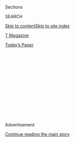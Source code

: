 <div id="app">

<div id="standalone-header">

<div class="interactive-masthead NYTAppHideMasthead css-qz70u6 e1suatyy0">

<div class="section css-ui9rw0 e1suatyy2">

<div class="css-eph4ug er09x8g0">

<div class="css-6n7j50">

</div>

<span class="css-1dv1kvn">Sections</span>

<div class="css-10488qs">

<span class="css-1dv1kvn">SEARCH</span>

</div>

[Skip to content](#site-content)[Skip to site index](#site-index)

</div>

<div id="masthead-section-label" class="css-1wr3we4 eaxe0e00">

[T
Magazine](https://www.nytimes.com/section/t-magazine)

</div>

<div class="css-10698na e1huz5gh0">

</div>

</div>

<div id="masthead-bar-one" class="section hasLinks css-15hmgas e1csuq9d3">

<div class="css-uqyvli e1csuq9d0">

</div>

<div class="css-1uqjmks e1csuq9d1">

</div>

<div class="css-9e9ivx">

[](https://myaccount.nytimes.com/auth/login?response_type=cookie&client_id=vi)

</div>

<div class="css-1bvtpon e1csuq9d2">

[Today’s
Paper](https://www.nytimes.com/section/todayspaper)

</div>

</div>

</div>

<div class="css-1aor85t" style="opacity:0.000000001;z-index:-1;visibility:hidden">

<div class="css-1hqnpie">

<div class="css-epjblv">

<span class="css-100wwgy">Past Issues of T
Magazine</span>

</div>

<div class="css-k008qs">

<div class="css-o5pzib">

<span class="css-18z7m18"></span>

<div>

</div>

</div>

<span class="css-1n6z4y">https://nyti.ms/2WaOhU1</span>

<div class="css-1705lsu">

<div class="css-4xjgmj">

<div class="css-4skfbu" data-role="toolbar" data-aria-label="Social Media Share buttons, Save button, and Comments Panel with current comment count" data-testid="share-tools">

  - 
  - 
  - 
  - 
    
    <div class="css-6n7j50">
    
    </div>

  - 

</div>

</div>

</div>

</div>

</div>

</div>

<div id="top-wrapper" class="css-1sy8kpn">

<div id="top-slug" class="css-l9onyx">

Advertisement

</div>

[Continue reading the main
story](#after-top)

<div class="ad top-wrapper" style="text-align:center;height:100%;display:block;min-height:250px">

<div id="top" class="place-ad" data-position="top" data-size-key="top">

</div>

</div>

<div id="after-top">

</div>

</div>

</div>

<div id="site-content" data-role="main">

# Past Issues of T Magazine

<div class="css-1vegfwe interactive-byline-container">

<div class="interactive-byline css-103zbxs">

March 13,
2020

</div>

</div>

<div id="interactive-standalone-sharetools" class="css-wkcogx">

<div>

<div class="interactive-sharetools css-9z2bwm" data-role="toolbar" data-aria-label="Social Media Share buttons, Save button, and Comments Panel with current comment count" data-testid="share-tools">

  - 
  - 
  - 
  - 
    
    <div class="css-6n7j50">
    
    </div>

</div>

</div>

</div>

<div id="past-issues" class="section interactive-standard interactive-content interactive-size-scoop css-uc81c" data-id="100000007030494">

<div class="css-17ih8de interactive-body">

<div class="g-archive-header">

T Magazine <span>Past
Issues</span>

</div>

<div class="g-story g-freebird g-max-limit" data-preview-slug="tmag-archives">

<div class="g-container g-year">

<div class="g-container g-year-inner">

## <span class="g-balancer" data-id="1">2020</span>

<div class="g-asset g-grid g-col-count-4 g-label-top-left g-asset-width-full" style="">

<div class="g-grid-item-container g-align-left" style="">

<div class="g-grid-item" style="">

[](https://www.nytimes.com/issue/t-magazine/2020/05/02/ts-may-17-travel-issue)

<div class="g-asset g-image g-asset-width-bleed" style="">

<div class="g-asset_inner">

![](https://static01.nyt.com/packages/flash/multimedia/ICONS/transparent.png)

![](https://static01.nyt.com/images/2020/05/12/t-magazine/12tmag-travelcover/12tmag-travelcover-articleLarge-v2.gif)

</div>

</div>

Spring

Travel

</div>

<div class="g-grid-item" style="">

[](https://www.nytimes.com/issue/t-magazine/2020/04/12/ts-april-19-culture-issue)

<div class="g-asset g-image g-asset-width-bleed" style="">

<div class="g-asset_inner">

![](https://static01.nyt.com/packages/flash/multimedia/ICONS/transparent.png)

![](https://static01.nyt.com/images/2020/04/13/t-magazine/13tmag-coversarchive/13tmag-coversarchive-superJumbo-v2.gif)

</div>

</div>

Spring

Culture

</div>

<div class="g-grid-item" style="">

[](https://www.nytimes.com/issue/t-magazine/2020/03/06/ts-march-22-design-issue)

<div class="g-asset g-image g-asset-width-bleed" style="">

<div class="g-asset_inner">

![](https://static01.nyt.com/packages/flash/multimedia/ICONS/transparent.png)

![](https://static01.nyt.com/images/2020/03/19/t-magazine/19tmag-decotiis-slide-DM3X/19tmag-decotiis-slide-DM3X-jumbo.jpg)

</div>

</div>

Spring

Design

</div>

<div class="g-grid-item" style="">

[](https://www.nytimes.com/issue/t-magazine/2020/02/21/ts-march-8-mens-fashion-issue)

<div class="g-asset g-image g-asset-width-bleed" style="">

<div class="g-asset_inner">

![](https://static01.nyt.com/packages/flash/multimedia/ICONS/transparent.png)

![](https://static01.nyt.com/newsgraphics/2020/01/21/tmag-archives/assets/images/spring-mens-2020-480.jpg)

</div>

</div>

Spring

Men’s
Fashion

</div>

<div class="g-grid-item" style="">

[](https://www.nytimes.com/issue/t-magazine/2020/02/06/ts-feb-23-womens-fashion-issue)

<div class="g-asset g-image g-asset-width-bleed" style="">

<div class="g-asset_inner">

![](https://static01.nyt.com/packages/flash/multimedia/ICONS/transparent.png)

![](https://static01.nyt.com/newsgraphics/2020/01/21/tmag-archives/assets/images/spring-womens-2020-480.jpg)

</div>

</div>

Spring

Women’s
Fashion

</div>

</div>

</div>

</div>

</div>

<div class="g-container g-year">

<div class="g-container g-year-inner">

## <span class="g-balancer" data-id="2">2019</span>

<div class="g-asset g-grid g-col-count-4 g-label-top-left g-asset-width-full" style="">

<div class="g-grid-item-container g-align-left" style="">

<div class="g-grid-item" style="">

[](https://www.nytimes.com/issue/t-magazine/2019/11/21/ts-dec-8-holiday-issue)

<div class="g-asset g-image g-asset-width-bleed" style="">

<div class="g-asset_inner">

![](https://static01.nyt.com/packages/flash/multimedia/ICONS/transparent.png)

![](https://static01.nyt.com/images/2019/12/05/t-magazine/05tmag-revisionists-slide-TPK4-copy/05tmag-revisionists-slide-TPK4-articleLarge.jpg)

</div>

</div>

Winter

Holiday

</div>

<div class="g-grid-item" style="">

[](https://www.nytimes.com/issue/t-magazine/2019/11/04/ts-nov-17-travel-issue)

<div class="g-asset g-image g-asset-width-bleed" style="">

<div class="g-asset_inner">

![](https://static01.nyt.com/packages/flash/multimedia/ICONS/transparent.png)

![](https://static01.nyt.com/images/2019/11/14/t-magazine/14tmag-collections-travel/14tmag-collections-travel-articleLarge-v3.jpg)

</div>

</div>

Winter

Travel

</div>

<div class="g-grid-item" style="">

[](https://www.nytimes.com/issue/t-magazine/2019/10/04/ts-oct-20-greats-issue)

<div class="g-asset g-image g-asset-width-bleed" style="">

<div class="g-asset_inner">

![](https://static01.nyt.com/packages/flash/multimedia/ICONS/transparent.png)

![](https://static01.nyt.com/images/2019/10/16/t-magazine/16tmag-greatsgif/16tmag-greatsgif-articleLarge-v2.gif)

</div>

</div>

Fall

The
Greats

</div>

<div class="g-grid-item" style="">

[](https://www.nytimes.com/issue/t-magazine/2019/09/09/ts-sept-22-design-luxury-issue)

<div class="g-asset g-image g-asset-width-bleed" style="">

<div class="g-asset_inner">

![](https://static01.nyt.com/packages/flash/multimedia/ICONS/transparent.png)

![](https://static01.nyt.com/images/2019/09/18/t-magazine/18tmag-dixon-slide-JYWP-copy/18tmag-dixon-slide-JYWP-articleLarge.jpg)

</div>

</div>

Fall

Design &
Luxury

</div>

<div class="g-grid-item" style="">

[](https://www.nytimes.com/issue/t-magazine/2019/08/27/ts-sept-8-mens-fashion-issue)

<div class="g-asset g-image g-asset-width-bleed" style="">

<div class="g-asset_inner">

![](https://static01.nyt.com/packages/flash/multimedia/ICONS/transparent.png)

![](https://static01.nyt.com/newsgraphics/2020/01/21/tmag-archives/assets/images/fall-mens-2019-480.jpg)

</div>

</div>

Fall

Men’s
Fashion

</div>

<div class="g-grid-item" style="">

[](https://www.nytimes.com/issue/t-magazine/2019/08/08/ts-aug-18-womens-fashion-issue)

<div class="g-asset g-image g-asset-width-bleed" style="">

<div class="g-asset_inner">

![](https://static01.nyt.com/packages/flash/multimedia/ICONS/transparent.png)

![](https://static01.nyt.com/newsgraphics/2020/01/21/tmag-archives/assets/images/fall-womens-2019-480.jpg)

</div>

</div>

Fall

Women’s
Fashion

</div>

<div class="g-grid-item" style="">

[](https://www.nytimes.com/issue/t-magazine/2019/05/08/ts-may-19-travel-issue)

<div class="g-asset g-image g-asset-width-bleed" style="">

<div class="g-asset_inner">

![](https://static01.nyt.com/packages/flash/multimedia/ICONS/transparent.png)

![](https://static01.nyt.com/images/2019/05/15/t-magazine/oakImage-1557946871119/oakImage-1557946871119-articleLarge.jpg)

</div>

</div>

Spring

Travel

</div>

<div class="g-grid-item" style="">

[](https://www.nytimes.com/issue/t-magazine/2019/04/06/ts-april-14-culture-issue)

<div class="g-asset g-image g-asset-width-bleed" style="">

<div class="g-asset_inner">

![](https://static01.nyt.com/packages/flash/multimedia/ICONS/transparent.png)

![](https://static01.nyt.com/images/2019/04/11/t-magazine/11tmag-cover/11tmag-cover-jumbo-v2.gif)

</div>

</div>

Spring

Culture

</div>

<div class="g-grid-item" style="">

[](https://www.nytimes.com/issue/t-magazine/2019/03/11/ts-march-24-design-issue)

<div class="g-asset g-image g-asset-width-bleed" style="">

<div class="g-asset_inner">

![](https://static01.nyt.com/packages/flash/multimedia/ICONS/transparent.png)

![](https://static01.nyt.com/images/2019/03/19/t-magazine/oakImage-1553003965942/oakImage-1553003965942-articleLarge.jpg)

</div>

</div>

Spring

Design

</div>

<div class="g-grid-item" style="">

[](https://www.nytimes.com/issue/t-magazine/2019/02/20/ts-march-3-mens-fashion-issue)

<div class="g-asset g-image g-asset-width-bleed" style="">

<div class="g-asset_inner">

![](https://static01.nyt.com/packages/flash/multimedia/ICONS/transparent.png)

![](https://static01.nyt.com/images/2019/02/18/t-magazine/18tmag-johns-slide-0QTI-copy/18tmag-johns-slide-0QTI-articleLarge.jpg)

</div>

</div>

Spring

Men’s
Fashion

</div>

<div class="g-grid-item" style="">

[](https://www.nytimes.com/issue/t-magazine/2019/02/04/ts-feb-17-womens-fashion-issue)

<div class="g-asset g-image g-asset-width-bleed" style="">

<div class="g-asset_inner">

![](https://static01.nyt.com/packages/flash/multimedia/ICONS/transparent.png)

![](https://static01.nyt.com/images/2019/02/14/t-magazine/oakImage-1550161003150/oakImage-1550161003150-articleLarge.jpg)

</div>

</div>

Spring

Women’s
Fashion

</div>

</div>

</div>

</div>

</div>

<div class="g-container g-year">

<div class="g-container g-year-inner">

## <span class="g-balancer" data-id="3">2018</span>

<div class="g-asset g-grid g-col-count-4 g-label-top-left g-asset-width-full" style="">

<div class="g-grid-item-container g-align-left" style="">

<div class="g-grid-item" style="">

[](https://www.nytimes.com/issue/t-magazine/2018/11/19/ts-dec-2-holiday-issue)

<div class="g-asset g-image g-asset-width-bleed" style="">

<div class="g-asset_inner">

![](https://static01.nyt.com/packages/flash/multimedia/ICONS/transparent.png)

![](https://static01.nyt.com/images/2018/12/03/t-magazine/03tmag-staticcover/03tmag-staticcover-jumbo-v2.gif)

</div>

</div>

Winter

Holiday

</div>

<div class="g-grid-item" style="">

[](https://www.nytimes.com/issue/t-magazine/2018/10/26/ts-nov-11-travel-issue)

<div class="g-asset g-image g-asset-width-bleed" style="">

<div class="g-asset_inner">

![](https://static01.nyt.com/packages/flash/multimedia/ICONS/transparent.png)

![](https://static01.nyt.com/images/2018/11/08/t-magazine/oakImage-1541697277397/oakImage-1541697277397-articleLarge.jpg)

</div>

</div>

Winter

Travel

</div>

<div class="g-grid-item" style="">

[](https://www.nytimes.com/issue/t-magazine/2018/10/05/ts-oct-21-greats-issue)

<div class="g-asset g-image g-asset-width-bleed" style="">

<div class="g-asset_inner">

![](https://static01.nyt.com/packages/flash/multimedia/ICONS/transparent.png)

![](https://static01.nyt.com/newsgraphics/2020/01/21/tmag-archives/assets/greatsb.gif)

</div>

</div>

Fall

The
Greats

</div>

<div class="g-grid-item" style="">

[](https://www.nytimes.com/issue/t-magazine/2018/09/06/ts-sept-23-design-luxury-issue)

<div class="g-asset g-image g-asset-width-bleed" style="">

<div class="g-asset_inner">

![](https://static01.nyt.com/packages/flash/multimedia/ICONS/transparent.png)

![](https://static01.nyt.com/images/2018/09/19/t-magazine/19tmag-luca-slide-BAFB-copy/19tmag-luca-slide-BAFB-articleLarge.jpg)

</div>

</div>

Fall

Design &
Luxury

</div>

<div class="g-grid-item" style="">

[](https://www.nytimes.com/issue/t-magazine/2018/08/31/ts-sept-9-mens-fashion-issue)

<div class="g-asset g-image g-asset-width-bleed" style="">

<div class="g-asset_inner">

![](https://static01.nyt.com/packages/flash/multimedia/ICONS/transparent.png)

![](https://static01.nyt.com/images/2018/09/05/t-magazine/05tmag-mensgif/05tmag-mensgif-jumbo-v2.gif)

</div>

</div>

Fall

Men’s
Fashion

</div>

<div class="g-grid-item" style="">

[](https://www.nytimes.com/issue/t-magazine/2018/08/06/ts-aug-19-womens-fashion-issue)

<div class="g-asset g-image g-asset-width-bleed" style="">

<div class="g-asset_inner">

![](https://static01.nyt.com/packages/flash/multimedia/ICONS/transparent.png)

![](https://static01.nyt.com/images/2018/08/15/t-magazine/15tmag-cover/15tmag-cover-articleLarge.jpg)

</div>

</div>

Fall

Women’s
Fashion

</div>

<div class="g-grid-item" style="">

[](https://www.nytimes.com/issue/t-magazine/2018/05/07/ts-may-20-travel-issue)

<div class="g-asset g-image g-asset-width-bleed" style="">

<div class="g-asset_inner">

![](https://static01.nyt.com/packages/flash/multimedia/ICONS/transparent.png)

![](https://static01.nyt.com/images/2018/05/17/t-magazine/17tmag-travelcpost/17tmag-travelcpost-articleLarge.jpg)

</div>

</div>

Spring

Travel

</div>

<div class="g-grid-item" style="">

[](https://www.nytimes.com/issue/t-magazine/2018/04/06/ts-april-22-culture-issue)

<div class="g-asset g-image g-asset-width-bleed" style="">

<div class="g-asset_inner">

![](https://static01.nyt.com/packages/flash/multimedia/ICONS/transparent.png)

![](https://static01.nyt.com/images/2018/04/13/t-magazine/13tmag-gif/13tmag-gif-articleLarge.gif)

</div>

</div>

Spring

Culture

</div>

<div class="g-grid-item" style="">

[](https://www.nytimes.com/issue/t-magazine/2018/03/13/ts-march-25-design-issue)

<div class="g-asset g-image g-asset-width-bleed" style="">

<div class="g-asset_inner">

![](https://static01.nyt.com/packages/flash/multimedia/ICONS/transparent.png)

![](https://static01.nyt.com/images/2018/03/21/t-magazine/21tmag-designcover/21tmag-designcover-articleLarge.jpg)

</div>

</div>

Spring

Design

</div>

<div class="g-grid-item" style="">

[](https://www.nytimes.com/issue/t-magazine/2018/02/21/ts-march-4-mens-style-issue)

<div class="g-asset g-image g-asset-width-bleed" style="">

<div class="g-asset_inner">

![](https://static01.nyt.com/packages/flash/multimedia/ICONS/transparent.png)

![](https://static01.nyt.com/images/2018/03/13/t-magazine/13tmag-c2/13tmag-c2-articleLarge.jpg)

</div>

</div>

Spring

Men’s
Style

</div>

<div class="g-grid-item" style="">

[](https://www.nytimes.com/issue/t-magazine/2018/02/09/ts-feb-18-womens-fashion-issue)

<div class="g-asset g-image g-asset-width-bleed" style="">

<div class="g-asset_inner">

![](https://static01.nyt.com/packages/flash/multimedia/ICONS/transparent.png)

![](https://static01.nyt.com/images/2018/03/13/t-magazine/13tmag-c1/13tmag-c1-articleLarge.jpg)

</div>

</div>

Spring

Women’s
Fashion

</div>

</div>

</div>

</div>

</div>

<div class="g-container g-year">

<div class="g-container g-year-inner">

## <span class="g-balancer" data-id="4">2017</span>

<div class="g-asset g-grid g-col-count-4 g-label-top-left g-asset-width-full" style="">

<div class="g-grid-item-container g-align-left" style="">

<div class="g-grid-item" style="">

[](https://www.nytimes.com/issue/t-magazine/2017/11/17/ts-dec-3-holiday-issue)

<div class="g-asset g-image g-asset-width-bleed" style="">

<div class="g-asset_inner">

![](https://static01.nyt.com/packages/flash/multimedia/ICONS/transparent.png)

![](https://static01.nyt.com/newsgraphics/2020/01/21/tmag-archives/assets/images/winter-holiday-2017-480.jpg)

</div>

</div>

Winter

Holiday

</div>

<div class="g-grid-item" style="">

[](https://www.nytimes.com/issue/t-magazine/2017/10/27/ts-nov-12-travel-issue)

<div class="g-asset g-image g-asset-width-bleed" style="">

<div class="g-asset_inner">

![](https://static01.nyt.com/packages/flash/multimedia/ICONS/transparent.png)

![](https://static01.nyt.com/newsgraphics/2020/01/21/tmag-archives/assets/images/winter-travel-2017-480.jpg)

</div>

</div>

Winter

Travel

</div>

<div class="g-grid-item" style="">

[](https://www.nytimes.com/issue/t-magazine/2017/10/02/ts-oct-22-the-greats-issue)

<div class="g-asset g-image g-asset-width-bleed" style="">

<div class="g-asset_inner">

![](https://static01.nyt.com/packages/flash/multimedia/ICONS/transparent.png)

![](https://static01.nyt.com/newsgraphics/2020/01/21/tmag-archives/assets/greatsa.gif)

</div>

</div>

Fall

The
Greats

</div>

<div class="g-grid-item" style="">

[](https://www.nytimes.com/issue/t-magazine/2017/09/11/ts-sept-24-design-luxury-issue)

<div class="g-asset g-image g-asset-width-bleed" style="">

<div class="g-asset_inner">

![](https://static01.nyt.com/packages/flash/multimedia/ICONS/transparent.png)

![](https://static01.nyt.com/newsgraphics/2020/01/21/tmag-archives/assets/images/fall-design-2017-480.jpg)

</div>

</div>

Fall

Design &
Luxury

</div>

<div class="g-grid-item" style="">

[](https://www.nytimes.com/issue/t-magazine/2017/09/05/ts-sept-10-mens-style-issue)

<div class="g-asset g-image g-asset-width-bleed" style="">

<div class="g-asset_inner">

![](https://static01.nyt.com/packages/flash/multimedia/ICONS/transparent.png)

![](https://static01.nyt.com/newsgraphics/2020/01/21/tmag-archives/assets/images/fall-mens-2017-480.jpg)

</div>

</div>

Fall

Men’s
Style

</div>

<div class="g-grid-item" style="">

[](https://www.nytimes.com/issue/t-magazine/2017/08/11/ts-aug-20-womens-fashion-issue)

<div class="g-asset g-image g-asset-width-bleed" style="">

<div class="g-asset_inner">

![](https://static01.nyt.com/packages/flash/multimedia/ICONS/transparent.png)

![](https://static01.nyt.com/newsgraphics/2020/01/21/tmag-archives/assets/images/fall-womens-2017-480.jpg)

</div>

</div>

Fall

Women’s
Fashion

</div>

<div class="g-grid-item" style="">

[](https://www.nytimes.com/issue/t-magazine/2017/05/08/ts-may-21-travel-issue-20170521)

<div class="g-asset g-image g-asset-width-bleed" style="">

<div class="g-asset_inner">

![](https://static01.nyt.com/packages/flash/multimedia/ICONS/transparent.png)

![](https://static01.nyt.com/newsgraphics/2020/01/21/tmag-archives/assets/images/spring-travel-2017-480.jpg)

</div>

</div>

Spring

Travel

</div>

<div class="g-grid-item" style="">

[](https://www.nytimes.com/issue/t-magazine/2017/04/10/ts-april-23-culture-issue-20170423)

<div class="g-asset g-image g-asset-width-bleed" style="">

<div class="g-asset_inner">

![](https://static01.nyt.com/packages/flash/multimedia/ICONS/transparent.png)

![](https://static01.nyt.com/newsgraphics/2020/01/21/tmag-archives/assets/images/spring-culture-2017-480.jpg)

</div>

</div>

Spring

Culture

</div>

<div class="g-grid-item" style="">

[](https://www.nytimes.com/issue/t-magazine/2017/03/07/design-issue-20170326)

<div class="g-asset g-image g-asset-width-bleed" style="">

<div class="g-asset_inner">

![](https://static01.nyt.com/packages/flash/multimedia/ICONS/transparent.png)

![](https://static01.nyt.com/newsgraphics/2020/01/21/tmag-archives/assets/images/spring-design-2017-480.jpg)

</div>

</div>

Spring

Design

</div>

<div class="g-grid-item" style="">

[](https://www.nytimes.com/issue/t-magazine/2017/03/05/ts-march-5-mens-style-issue)

<div class="g-asset g-image g-asset-width-bleed" style="">

<div class="g-asset_inner">

![](https://static01.nyt.com/packages/flash/multimedia/ICONS/transparent.png)

![](https://static01.nyt.com/newsgraphics/2020/01/21/tmag-archives/assets/mensa.gif)

</div>

</div>

Spring

Men’s
Style

</div>

<div class="g-grid-item" style="">

[](https://www.nytimes.com/issue/t-magazine/2017/02/19/womens-fashion-issue)

<div class="g-asset g-image g-asset-width-bleed" style="">

<div class="g-asset_inner">

![](https://static01.nyt.com/packages/flash/multimedia/ICONS/transparent.png)

![](https://static01.nyt.com/newsgraphics/2020/01/21/tmag-archives/assets/images/spring-womens-2017-480.jpg)

</div>

</div>

Spring

Women’s
Fashion

</div>

</div>

</div>

</div>

</div>

<div class="g-container g-year">

<div class="g-container g-year-inner">

## <span class="g-balancer" data-id="5">2016</span>

<div class="g-asset g-grid g-col-count-5 g-label-top-left g-asset-width-full" style="">

<div class="g-grid-item-container g-align-left" style="">

<div class="g-grid-item" style="">

[](https://www.nytimes.com/issue/t-magazine/2016/12/04/Ts-Dec-4-Holiday-Issue)

<div class="g-asset g-image g-asset-width-bleed" style="">

<div class="g-asset_inner">

![](https://static01.nyt.com/packages/flash/multimedia/ICONS/transparent.png)

![](https://static01.nyt.com/newsgraphics/2020/01/21/tmag-archives/assets/images/winter-holiday-2016-480.jpg)

</div>

</div>

Winter

Holiday

</div>

<div class="g-grid-item" style="">

[](https://www.nytimes.com/issue/t-magazine/2016/11/13/Ts-Nov-13-Travel-Issue)

<div class="g-asset g-image g-asset-width-bleed" style="">

<div class="g-asset_inner">

![](https://static01.nyt.com/packages/flash/multimedia/ICONS/transparent.png)

![](https://static01.nyt.com/newsgraphics/2020/01/21/tmag-archives/assets/images/winter-travel-2016-480.jpg)

</div>

</div>

Winter

Travel

</div>

<div class="g-grid-item" style="">

[](https://www.nytimes.com/issue/t-magazine/2016/10/23/greats)

<div class="g-asset g-image g-asset-width-bleed" style="">

<div class="g-asset_inner">

![](https://static01.nyt.com/packages/flash/multimedia/ICONS/transparent.png)

![](https://static01.nyt.com/newsgraphics/2020/01/21/tmag-archives/assets/images/fall-greats-2016-480.jpg)

</div>

</div>

Fall

The
Greats

</div>

<div class="g-grid-item" style="">

[](https://www.nytimes.com/issue/t-magazine/2016/09/25/design-luxury)

<div class="g-asset g-image g-asset-width-bleed" style="">

<div class="g-asset_inner">

![](https://static01.nyt.com/packages/flash/multimedia/ICONS/transparent.png)

![](https://static01.nyt.com/newsgraphics/2020/01/21/tmag-archives/assets/images/fall-design-2016-480.jpg)

</div>

</div>

Fall

Design &
Luxury

</div>

<div class="g-grid-item" style="">

[](https://www.nytimes.com/issue/t-magazine/2016/09/11/mens-style)

<div class="g-asset g-image g-asset-width-bleed" style="">

<div class="g-asset_inner">

![](https://static01.nyt.com/packages/flash/multimedia/ICONS/transparent.png)

![](https://static01.nyt.com/newsgraphics/2020/01/21/tmag-archives/assets/images/fall-mens-2016-480.jpg)

</div>

</div>

Fall

Men’s
Style

</div>

<div class="g-grid-item" style="">

[](https://www.nytimes.com/issue/t-magazine/2016/08/21/womens-fashion)

<div class="g-asset g-image g-asset-width-bleed" style="">

<div class="g-asset_inner">

![](https://static01.nyt.com/packages/flash/multimedia/ICONS/transparent.png)

![](https://static01.nyt.com/newsgraphics/2020/01/21/tmag-archives/assets/images/fall-womens-2016-480.jpg)

</div>

</div>

Fall

Women’s
Fashion

</div>

<div class="g-grid-item" style="">

[](https://www.nytimes.com/issue/t-magazine/2016/07/17/entertainment)

<div class="g-asset g-image g-asset-width-bleed" style="">

<div class="g-asset_inner">

![](https://static01.nyt.com/packages/flash/multimedia/ICONS/transparent.png)

![](https://static01.nyt.com/newsgraphics/2020/01/21/tmag-archives/assets/images/summer-entertainment-2016-480.jpg)

</div>

</div>

Summer

Entertainment

</div>

<div class="g-grid-item" style="">

[](https://www.nytimes.com/issue/t-magazine/2016/06/12/beauty)

<div class="g-asset g-image g-asset-width-bleed" style="">

<div class="g-asset_inner">

![](https://static01.nyt.com/packages/flash/multimedia/ICONS/transparent.png)

![](https://static01.nyt.com/newsgraphics/2020/01/21/tmag-archives/assets/images/summer-beauty-2016-480.jpg)

</div>

</div>

Summer

Beauty

</div>

<div class="g-grid-item" style="">

[](https://www.nytimes.com/issue/t-magazine/2016/05/22/travel)

<div class="g-asset g-image g-asset-width-bleed" style="">

<div class="g-asset_inner">

![](https://static01.nyt.com/packages/flash/multimedia/ICONS/transparent.png)

![](https://static01.nyt.com/newsgraphics/2020/01/21/tmag-archives/assets/images/summer-travel-2016-480.jpg)

</div>

</div>

Summer

Travel

</div>

<div class="g-grid-item" style="">

[](https://www.nytimes.com/issue/t-magazine/2016/04/17/culture)

<div class="g-asset g-image g-asset-width-bleed" style="">

<div class="g-asset_inner">

![](https://static01.nyt.com/packages/flash/multimedia/ICONS/transparent.png)

![](https://static01.nyt.com/newsgraphics/2020/01/21/tmag-archives/assets/images/spring-culture-2016-480.jpg)

</div>

</div>

Spring

Culture

</div>

<div class="g-grid-item" style="">

[](https://www.nytimes.com/issue/t-magazine/design/2016/03/20/t-design)

<div class="g-asset g-image g-asset-width-bleed" style="">

<div class="g-asset_inner">

![](https://static01.nyt.com/packages/flash/multimedia/ICONS/transparent.png)

![](https://static01.nyt.com/newsgraphics/2020/01/21/tmag-archives/assets/images/spring-design-2016-480.jpg)

</div>

</div>

Spring

Design

</div>

<div class="g-grid-item" style="">

[](https://www.nytimes.com/issue/t-magazine/2016/03/06/men-spring-fashion)

<div class="g-asset g-image g-asset-width-bleed" style="">

<div class="g-asset_inner">

![](https://static01.nyt.com/packages/flash/multimedia/ICONS/transparent.png)

![](https://static01.nyt.com/newsgraphics/2020/01/21/tmag-archives/assets/images/spring-mens-2016-480.jpg)

</div>

</div>

Spring

Men’s
Fashion

</div>

<div class="g-grid-item" style="">

[](https://www.nytimes.com/issue/t-magazine/2016/02/14/womens-fashion)

<div class="g-asset g-image g-asset-width-bleed" style="">

<div class="g-asset_inner">

![](https://static01.nyt.com/packages/flash/multimedia/ICONS/transparent.png)

![](https://static01.nyt.com/newsgraphics/2020/01/21/tmag-archives/assets/images/spring-womens-2016-480.jpg)

</div>

</div>

Spring

Women’s
Fashion

</div>

</div>

</div>

</div>

</div>

<div class="g-container g-year">

<div class="g-container g-year-inner">

## <span class="g-balancer" data-id="6">2015</span>

<div class="g-asset g-grid g-col-count-5 g-label-top-left g-asset-width-full" style="">

<div class="g-grid-item-container g-align-left" style="">

<div class="g-grid-item" style="">

[](https://www.nytimes.com/spotlight/t-magazine-issue-holiday-2015)

<div class="g-asset g-image g-asset-width-bleed" style="">

<div class="g-asset_inner">

![](https://static01.nyt.com/packages/flash/multimedia/ICONS/transparent.png)

![](https://static01.nyt.com/newsgraphics/2020/01/21/tmag-archives/assets/images/winter-holiday-2015-480.jpg)

</div>

</div>

Winter

Holiday

</div>

<div class="g-grid-item" style="">

[](https://www.nytimes.com/spotlight/t-magazine-issue-winter-travel)

<div class="g-asset g-image g-asset-width-bleed" style="">

<div class="g-asset_inner">

![](https://static01.nyt.com/packages/flash/multimedia/ICONS/transparent.png)

![](https://static01.nyt.com/newsgraphics/2020/01/21/tmag-archives/assets/images/winter-travel-2015-480.jpg)

</div>

</div>

Winter

Travel

</div>

<div class="g-grid-item" style="">

[](https://www.nytimes.com/spotlight/t-magazine-issue-the-greats)

<div class="g-asset g-image g-asset-width-bleed" style="">

<div class="g-asset_inner">

![](https://static01.nyt.com/packages/flash/multimedia/ICONS/transparent.png)

![](https://static01.nyt.com/newsgraphics/2020/01/21/tmag-archives/assets/images/fall-greats-2015-480.jpg)

</div>

</div>

Fall

The
Greats

</div>

<div class="g-grid-item" style="">

[](https://www.nytimes.com/interactive/2015/09/25/t-magazine/design-luxury-issue.html)

<div class="g-asset g-image g-asset-width-bleed" style="">

<div class="g-asset_inner">

![](https://static01.nyt.com/packages/flash/multimedia/ICONS/transparent.png)

![](https://static01.nyt.com/newsgraphics/2020/01/21/tmag-archives/assets/images/fall-design-2015-480.jpg)

</div>

</div>

Fall

Design &
Luxury

</div>

<div class="g-grid-item" style="">

[](https://www.nytimes.com/interactive/2015/09/11/t-magazine/fall-men-style-issue.html)

<div class="g-asset g-image g-asset-width-bleed" style="">

<div class="g-asset_inner">

![](https://static01.nyt.com/packages/flash/multimedia/ICONS/transparent.png)

![](https://static01.nyt.com/newsgraphics/2020/01/21/tmag-archives/assets/images/fall-mens-2015-480.jpg)

</div>

</div>

Fall

Men’s
Fashion

</div>

<div class="g-grid-item" style="">

[](https://www.nytimes.com/interactive/2015/08/23/t-magazine/fall-womens-fashion-issue-collection.html)

<div class="g-asset g-image g-asset-width-bleed" style="">

<div class="g-asset_inner">

![](https://static01.nyt.com/packages/flash/multimedia/ICONS/transparent.png)

![](https://static01.nyt.com/newsgraphics/2020/01/21/tmag-archives/assets/images/fall-womens-2015-480.jpg)

</div>

</div>

Fall

Women’s
Fashion

</div>

<div class="g-grid-item" style="">

[](https://www.nytimes.com/indexes/2015/07/19/t-magazine/design-issue/index.html)

<div class="g-asset g-image g-asset-width-bleed" style="">

<div class="g-asset_inner">

![](https://static01.nyt.com/packages/flash/multimedia/ICONS/transparent.png)

![](https://static01.nyt.com/newsgraphics/2020/01/21/tmag-archives/assets/images/summer-entertainment-2015-480.jpg)

</div>

</div>

Summer

Entertainment

</div>

<div class="g-grid-item" style="">

[](https://www.nytimes.com/indexes/2015/06/14/t-magazine/womens-fashion-issue/index.html)

<div class="g-asset g-image g-asset-width-bleed" style="">

<div class="g-asset_inner">

![](https://static01.nyt.com/packages/flash/multimedia/ICONS/transparent.png)

![](https://static01.nyt.com/newsgraphics/2020/01/21/tmag-archives/assets/images/summer-beauty-2015-480.jpg)

</div>

</div>

Summer

Beauty

</div>

<div class="g-grid-item" style="">

[](https://www.nytimes.com/indexes/2015/05/17/t-magazine/travel-issue/index.html)

<div class="g-asset g-image g-asset-width-bleed" style="">

<div class="g-asset_inner">

![](https://static01.nyt.com/packages/flash/multimedia/ICONS/transparent.png)

![](https://static01.nyt.com/newsgraphics/2020/01/21/tmag-archives/assets/images/spring-travel-2015-480.jpg)

</div>

</div>

Spring

Travel

</div>

<div class="g-grid-item" style="">

[](https://www.nytimes.com/indexes/2015/04/12/t-magazine/design-issue/index.html)

<div class="g-asset g-image g-asset-width-bleed" style="">

<div class="g-asset_inner">

![](https://static01.nyt.com/packages/flash/multimedia/ICONS/transparent.png)

![](https://static01.nyt.com/newsgraphics/2020/01/21/tmag-archives/assets/images/spring-culture-2015-480.jpg)

</div>

</div>

Spring

Culture

</div>

<div class="g-grid-item" style="">

[](https://www.nytimes.com/indexes/2015/03/29/t-magazine/design-issue/index.html)

<div class="g-asset g-image g-asset-width-bleed" style="">

<div class="g-asset_inner">

![](https://static01.nyt.com/packages/flash/multimedia/ICONS/transparent.png)

![](https://static01.nyt.com/newsgraphics/2020/01/21/tmag-archives/assets/images/spring-design-2015-480.jpg)

</div>

</div>

Spring

Design

</div>

<div class="g-grid-item" style="">

[](https://www.nytimes.com/indexes/2015/03/08/t-magazine/mens-fashion-issue/index.html)

<div class="g-asset g-image g-asset-width-bleed" style="">

<div class="g-asset_inner">

![](https://static01.nyt.com/packages/flash/multimedia/ICONS/transparent.png)

![](https://static01.nyt.com/newsgraphics/2020/01/21/tmag-archives/assets/images/spring-mens-2015-480.jpg)

</div>

</div>

Spring

Men’s
Fashion

</div>

<div class="g-grid-item" style="">

[](https://www.nytimes.com/indexes/2015/02/15/t-magazine/womens-fashion-issue/index.html)

<div class="g-asset g-image g-asset-width-bleed" style="">

<div class="g-asset_inner">

![](https://static01.nyt.com/packages/flash/multimedia/ICONS/transparent.png)

![](https://static01.nyt.com/newsgraphics/2020/01/21/tmag-archives/assets/images/spring-womens-2015-480.jpg)

</div>

</div>

Spring

Women’s
Fashion

</div>

</div>

</div>

</div>

</div>

<div class="g-container g-year">

<div class="g-container g-year-inner">

## <span class="g-balancer" data-id="7">2014</span>

<div class="g-asset g-grid g-col-count-5 g-label-top-left g-asset-width-full" style="">

<div class="g-grid-item-container g-align-left" style="">

<div class="g-grid-item" style="">

[](https://www.nytimes.com/indexes/2014/12/07/t-magazine/design-issue/index.html)

<div class="g-asset g-image g-asset-width-bleed" style="">

<div class="g-asset_inner">

![](https://static01.nyt.com/packages/flash/multimedia/ICONS/transparent.png)

![](https://static01.nyt.com/newsgraphics/2020/01/21/tmag-archives/assets/images/winter-holiday-2014-480.jpg)

</div>

</div>

Winter

Holiday

</div>

<div class="g-grid-item" style="">

[](https://www.nytimes.com/indexes/2014/11/16/t-magazine/womens-fashion-issue/index.html)

<div class="g-asset g-image g-asset-width-bleed" style="">

<div class="g-asset_inner">

![](https://static01.nyt.com/packages/flash/multimedia/ICONS/transparent.png)

![](https://static01.nyt.com/newsgraphics/2020/01/21/tmag-archives/assets/images/winter-luxury-2014-480.jpg)

</div>

</div>

Winter

Luxury

</div>

<div class="g-grid-item" style="">

[](https://www.nytimes.com/indexes/2014/11/02/t-magazine/travel-issue/index.html)

<div class="g-asset g-image g-asset-width-bleed" style="">

<div class="g-asset_inner">

![](https://static01.nyt.com/packages/flash/multimedia/ICONS/transparent.png)

![](https://static01.nyt.com/newsgraphics/2020/01/21/tmag-archives/assets/images/fall-travel-2014-480.jpg)

</div>

</div>

Fall

Travel

</div>

<div class="g-grid-item" style="">

[](https://www.nytimes.com/indexes/2014/10/22/t-magazine/design-issue/index.html)

<div class="g-asset g-image g-asset-width-bleed" style="">

<div class="g-asset_inner">

![](https://static01.nyt.com/packages/flash/multimedia/ICONS/transparent.png)

![](https://static01.nyt.com/newsgraphics/2020/01/21/tmag-archives/assets/images/fall-t10-2014-480.jpg)

</div>

</div>

Fall

T@10

</div>

<div class="g-grid-item" style="">

[](https://www.nytimes.com/indexes/2014/10/01/t-magazine/design-issue/index.html)

<div class="g-asset g-image g-asset-width-bleed" style="">

<div class="g-asset_inner">

![](https://static01.nyt.com/packages/flash/multimedia/ICONS/transparent.png)

![](https://static01.nyt.com/newsgraphics/2020/01/21/tmag-archives/assets/images/fall-design-2014-480.jpg)

</div>

</div>

Fall

Design

</div>

<div class="g-grid-item" style="">

[](https://www.nytimes.com/indexes/2014/09/14/t-magazine/mens-fashion-issue/index.html)

<div class="g-asset g-image g-asset-width-bleed" style="">

<div class="g-asset_inner">

![](https://static01.nyt.com/packages/flash/multimedia/ICONS/transparent.png)

![](https://static01.nyt.com/newsgraphics/2020/01/21/tmag-archives/assets/images/fall-mens-2014-480.jpg)

</div>

</div>

Fall

Men’s
Fashion

</div>

<div class="g-grid-item" style="">

[](https://www.nytimes.com/indexes/2014/08/24/t-magazine/womens-fashion-issue/index.html)

<div class="g-asset g-image g-asset-width-bleed" style="">

<div class="g-asset_inner">

![](https://static01.nyt.com/packages/flash/multimedia/ICONS/transparent.png)

![](https://static01.nyt.com/newsgraphics/2020/01/21/tmag-archives/assets/images/fall-womens-2014-480.jpg)

</div>

</div>

Fall

Women’s
Fashion

</div>

<div class="g-grid-item" style="">

[](https://www.nytimes.com/indexes/2014/06/15/t-magazine/design-issue/index.html)

<div class="g-asset g-image g-asset-width-bleed" style="">

<div class="g-asset_inner">

![](https://static01.nyt.com/packages/flash/multimedia/ICONS/transparent.png)

![](https://static01.nyt.com/newsgraphics/2020/01/21/tmag-archives/assets/images/summer-culture-2014-480.jpg)

</div>

</div>

Summer

Culture

</div>

<div class="g-grid-item" style="">

[](https://www.nytimes.com/indexes/2014/05/11/t-magazine/travel-issue/index.html)

<div class="g-asset g-image g-asset-width-bleed" style="">

<div class="g-asset_inner">

![](https://static01.nyt.com/packages/flash/multimedia/ICONS/transparent.png)

![](https://static01.nyt.com/newsgraphics/2020/01/21/tmag-archives/assets/images/summer-travel-2014-480.jpg)

</div>

</div>

Summer

Travel

</div>

<div class="g-grid-item" style="">

[](https://www.nytimes.com/indexes/2014/06/14/t-magazine/design-issue/index.html)

<div class="g-asset g-image g-asset-width-bleed" style="">

<div class="g-asset_inner">

![](https://static01.nyt.com/packages/flash/multimedia/ICONS/transparent.png)

![](https://static01.nyt.com/newsgraphics/2020/01/21/tmag-archives/assets/images/spring-design-2014-480.jpg)

</div>

</div>

Spring

Design

</div>

<div class="g-grid-item" style="">

[](https://www.nytimes.com/indexes/2014/03/23/t-magazine/travel-issue/index.html)

<div class="g-asset g-image g-asset-width-bleed" style="">

<div class="g-asset_inner">

![](https://static01.nyt.com/packages/flash/multimedia/ICONS/transparent.png)

![](https://static01.nyt.com/newsgraphics/2020/01/21/tmag-archives/assets/images/spring-travel-2014-480.jpg)

</div>

</div>

Spring

Travel

</div>

<div class="g-grid-item" style="">

[](https://www.nytimes.com/indexes/2014/03/09/t-magazine/mens-fashion-issue/index.html)

<div class="g-asset g-image g-asset-width-bleed" style="">

<div class="g-asset_inner">

![](https://static01.nyt.com/packages/flash/multimedia/ICONS/transparent.png)

![](https://static01.nyt.com/newsgraphics/2020/01/21/tmag-archives/assets/images/spring-mens-2014-480.jpg)

</div>

</div>

Spring

Men’s
Fashion

</div>

<div class="g-grid-item" style="">

[](https://www.nytimes.com/indexes/2014/02/16/t-magazine/womens-fashion-issue/index.html)

<div class="g-asset g-image g-asset-width-bleed" style="">

<div class="g-asset_inner">

![](https://static01.nyt.com/packages/flash/multimedia/ICONS/transparent.png)

![](https://static01.nyt.com/newsgraphics/2020/01/21/tmag-archives/assets/images/spring-womens-2014-480.jpg)

</div>

</div>

Spring

Women’s
Fashion

</div>

</div>

</div>

</div>

</div>

<div class="g-container g-year g-archived">

<div class="g-container g-year-inner">

## <span class="g-balancer" data-id="8">Deep Archives: 2013</span>

<div class="g-asset g-grid g-col-count-6 g-label-top-left g-asset-width-full" style="">

<div class="g-grid-item-container g-align-left" style="">

<div class="g-grid-item" style="">

<div class="g-asset g-image g-asset-width-bleed" style="">

<div class="g-asset_inner">

![](https://static01.nyt.com/packages/flash/multimedia/ICONS/transparent.png)

![](https://static01.nyt.com/images/2013/12/05/t-magazine/THolidayCover/THolidayCover-custom1.jpg)

</div>

</div>

Winter

Holiday

</div>

<div class="g-grid-item" style="">

<div class="g-asset g-image g-asset-width-bleed" style="">

<div class="g-asset_inner">

![](https://static01.nyt.com/packages/flash/multimedia/ICONS/transparent.png)

![](https://static01.nyt.com/images/2013/11/14/t-magazine/TWinterTravel2013cover/TWinterTravel2013cover-custom1.jpg)

</div>

</div>

Winter

Travel

</div>

<div class="g-grid-item" style="">

<div class="g-asset g-image g-asset-width-bleed" style="">

<div class="g-asset_inner">

![](https://static01.nyt.com/packages/flash/multimedia/ICONS/transparent.png)

![](https://static01.nyt.com/images/2013/11/01/t-magazine/Tcover-luxury/Tcover-luxury-custom1.jpg)

</div>

</div>

Fall

Luxury

</div>

<div class="g-grid-item" style="">

<div class="g-asset g-image g-asset-width-bleed" style="">

<div class="g-asset_inner">

![](https://static01.nyt.com/packages/flash/multimedia/ICONS/transparent.png)

![](https://static01.nyt.com/images/2013/10/20/t-magazine/20cover-winterdesign/20cover-winterdesign-custom1.jpg)

</div>

</div>

Fall

Design

</div>

<div class="g-grid-item" style="">

<div class="g-asset g-image g-asset-width-bleed" style="">

<div class="g-asset_inner">

![](https://static01.nyt.com/packages/flash/multimedia/ICONS/transparent.png)

![](https://static01.nyt.com/images/2013/10/06/t-magazine/06travel-cover/06travel-cover-custom2.jpg)

</div>

</div>

Fall

Travel

</div>

<div class="g-grid-item" style="">

<div class="g-asset g-image g-asset-width-bleed" style="">

<div class="g-asset_inner">

![](https://static01.nyt.com/packages/flash/multimedia/ICONS/transparent.png)

![](https://static01.nyt.com/images/2013/09/15/t-magazine/15cover-mens/15cover-mens-custom2.jpg)

</div>

</div>

Fall

Men’s
Fashion

</div>

<div class="g-grid-item" style="">

<div class="g-asset g-image g-asset-width-bleed" style="">

<div class="g-asset_inner">

![](https://static01.nyt.com/packages/flash/multimedia/ICONS/transparent.png)

![](https://static01.nyt.com/images/2013/08/23/t-magazine/T-Fall-Women-2013-cover/T-Fall-Women-2013-cover-custom2.jpg)

</div>

</div>

Fall

Women’s
Fashion

</div>

<div class="g-grid-item" style="">

<div class="g-asset g-image g-asset-width-bleed" style="">

<div class="g-asset_inner">

![](https://static01.nyt.com/packages/flash/multimedia/ICONS/transparent.png)

![](https://static01.nyt.com/images/2013/06/02/t-magazine/02TCultureIssueCover/02TCultureIssueCover-custom1.jpg)

</div>

</div>

Summer

Culture

</div>

<div class="g-grid-item" style="">

<div class="g-asset g-image g-asset-width-bleed" style="">

<div class="g-asset_inner">

![](https://static01.nyt.com/packages/flash/multimedia/ICONS/transparent.png)

![](https://static01.nyt.com/images/2013/05/12/t-magazine/12tmag-SummerTravelCover/12tmag-SummerTravelCover-custom1.jpg)

</div>

</div>

Summer

Travel

</div>

<div class="g-grid-item" style="">

<div class="g-asset g-image g-asset-width-bleed" style="">

<div class="g-asset_inner">

![](https://static01.nyt.com/packages/flash/multimedia/ICONS/transparent.png)

![](https://static01.nyt.com/images/2013/04/14/t-magazine/14TMag-Design-Cover/14TMag-Design-Cover-custom1.jpg)

</div>

</div>

Spring

Design

</div>

<div class="g-grid-item" style="">

<div class="g-asset g-image g-asset-width-bleed" style="">

<div class="g-asset_inner">

![](https://static01.nyt.com/packages/flash/multimedia/ICONS/transparent.png)

![](https://static01.nyt.com/images/2013/03/22/t-magazine/TspringTravel-Cover/TspringTravel-Cover-custom2.jpg)

</div>

</div>

Spring

Travel

</div>

<div class="g-grid-item" style="">

<div class="g-asset g-image g-asset-width-bleed" style="">

<div class="g-asset_inner">

![](https://static01.nyt.com/packages/flash/multimedia/ICONS/transparent.png)

![](https://static01.nyt.com/images/2013/03/10/t-magazine/10SpringMenCover/10SpringMenCover-custom2.jpg)

</div>

</div>

Spring

Men’s
Fashion

</div>

<div class="g-grid-item" style="">

<div class="g-asset g-image g-asset-width-bleed" style="">

<div class="g-asset_inner">

![](https://static01.nyt.com/packages/flash/multimedia/ICONS/transparent.png)

![](https://static01.nyt.com/images/2013/02/15/t-magazine/TSpringWomen-Cover/TSpringWomen-Cover-custom1.jpg)

</div>

</div>

Spring

Women’s
Fashion

</div>

</div>

</div>

</div>

</div>

<div class="g-container g-year g-archived">

<div class="g-container g-year-inner">

## <span class="g-balancer" data-id="9">2012</span>

<div class="g-asset g-grid g-col-count-6 g-label-top-left g-asset-width-full" style="">

<div class="g-grid-item-container g-align-left" style="">

<div class="g-grid-item" style="">

<div class="g-asset g-image g-asset-width-bleed" style="">

<div class="g-asset_inner">

![](https://static01.nyt.com/packages/flash/multimedia/ICONS/transparent.png)

![](https://static01.nyt.com/images/2012/12/02/t-magazine/02cover/02cover-custom2.jpg)

</div>

</div>

Winter

Holiday

</div>

<div class="g-grid-item" style="">

<div class="g-asset g-image g-asset-width-bleed" style="">

<div class="g-asset_inner">

![](https://static01.nyt.com/packages/flash/multimedia/ICONS/transparent.png)

![](https://static01.nyt.com/images/2012/11/18/t-magazine/18WinterTravelCover/18WinterTravelCover-custom2.jpg)

</div>

</div>

Winter

Travel

</div>

<div class="g-grid-item" style="">

<div class="g-asset g-image g-asset-width-bleed" style="">

<div class="g-asset_inner">

![](https://static01.nyt.com/packages/flash/multimedia/ICONS/transparent.png)

![](https://static01.nyt.com/images/2012/11/04/t-magazine/04DLivingCover/04DLivingCover-custom2.jpg)

</div>

</div>

Winter

Design &
Living

</div>

<div class="g-grid-item" style="">

<div class="g-asset g-image g-asset-width-bleed" style="">

<div class="g-asset_inner">

![](https://static01.nyt.com/packages/flash/multimedia/ICONS/transparent.png)

![](https://static01.nyt.com/images/2012/10/19/t-magazine/WinterWomensCover/WinterWomensCover-custom2.jpg)

</div>

</div>

Winter

Women’s

</div>

<div class="g-grid-item" style="">

<div class="g-asset g-image g-asset-width-bleed" style="">

<div class="g-asset_inner">

![](https://static01.nyt.com/packages/flash/multimedia/ICONS/transparent.png)

![](https://static01.nyt.com/images/2012/10/07/t-magazine/07FallDesignCover/07FallDesignCover-custom1.jpg)

</div>

</div>

Fall

Design

</div>

<div class="g-grid-item" style="">

<div class="g-asset g-image g-asset-width-bleed" style="">

<div class="g-asset_inner">

![](https://static01.nyt.com/packages/flash/multimedia/ICONS/transparent.png)

![](https://static01.nyt.com/images/2012/09/23/t-magazine/23FallTravelCover/23FallTravelCover-custom2.jpg)

</div>

</div>

Fall

Travel

</div>

<div class="g-grid-item" style="">

<div class="g-asset g-image g-asset-width-bleed" style="">

<div class="g-asset_inner">

![](https://static01.nyt.com/packages/flash/multimedia/ICONS/transparent.png)

![](https://static01.nyt.com/images/2012/09/09/t-magazine/09FallMens_Cover/09FallMens_Cover-custom2.jpg)

</div>

</div>

Fall

Men’s

</div>

<div class="g-grid-item" style="">

<div class="g-asset g-image g-asset-width-bleed" style="">

<div class="g-asset_inner">

![](https://static01.nyt.com/packages/flash/multimedia/ICONS/transparent.png)

![](https://static01.nyt.com/images/2012/08/16/t-magazine/fallWomens2012Cover/fallWomens2012Cover-custom2.jpg)

</div>

</div>

Fall

Women’s

</div>

<div class="g-grid-item" style="">

<div class="g-asset g-image g-asset-width-bleed" style="">

<div class="g-asset_inner">

![](https://static01.nyt.com/packages/flash/multimedia/ICONS/transparent.png)

![](https://static01.nyt.com/images/2012/05/20/t-magazine/20SummerTravelCover/20SummerTravelCover-custom2.jpg)

</div>

</div>

Summer

Travel

</div>

<div class="g-grid-item" style="">

<div class="g-asset g-image g-asset-width-bleed" style="">

<div class="g-asset_inner">

![](https://static01.nyt.com/packages/flash/multimedia/ICONS/transparent.png)

![](https://static01.nyt.com/images/2012/05/04/t-magazine/06DLCover/06DLCover-custom1.jpg)

</div>

</div>

Summer

Design &
Living

</div>

<div class="g-grid-item" style="">

<div class="g-asset g-image g-asset-width-bleed" style="">

<div class="g-asset_inner">

![](https://static01.nyt.com/packages/flash/multimedia/ICONS/transparent.png)

![](https://static01.nyt.com/images/2012/04/12/t-magazine/Summer-Womens-Cover/Summer-Womens-Cover-custom1.jpg)

</div>

</div>

Summer

Women’s
Fashion

</div>

<div class="g-grid-item" style="">

<div class="g-asset g-image g-asset-width-bleed" style="">

<div class="g-asset_inner">

![](https://static01.nyt.com/packages/flash/multimedia/ICONS/transparent.png)

![](https://static01.nyt.com/images/2012/03/29/t-magazine/tmag-springdesign2012-cover/tmag-springdesign2012-cover-custom1.jpg)

</div>

</div>

Spring

Design

</div>

<div class="g-grid-item" style="">

<div class="g-asset g-image g-asset-width-bleed" style="">

<div class="g-asset_inner">

![](https://static01.nyt.com/packages/flash/multimedia/ICONS/transparent.png)

![](https://static01.nyt.com/images/2012/03/15/t-magazine/SpringTravelCover/SpringTravelCover-custom2.jpg)

</div>

</div>

Spring

Travel

</div>

<div class="g-grid-item" style="">

<div class="g-asset g-image g-asset-width-bleed" style="">

<div class="g-asset_inner">

![](https://static01.nyt.com/packages/flash/multimedia/ICONS/transparent.png)

![](https://static01.nyt.com/images/2012/03/05/t-magazine/05SpringMensCover/05SpringMensCover-custom2.jpg)

</div>

</div>

Spring

Men’s

</div>

<div class="g-grid-item" style="">

<div class="g-asset g-image g-asset-width-bleed" style="">

<div class="g-asset_inner">

![](https://static01.nyt.com/packages/flash/multimedia/ICONS/transparent.png)

![](https://static01.nyt.com/images/2012/02/09/t-magazine/0219SpringWomensCover/0219SpringWomensCover-custom1.jpg)

</div>

</div>

Spring

Women’s

</div>

</div>

</div>

</div>

</div>

<div class="g-container g-year g-archived">

<div class="g-container g-year-inner">

## <span class="g-balancer" data-id="10">2011</span>

<div class="g-asset g-grid g-col-count-6 g-label-top-left g-asset-width-full" style="">

<div class="g-grid-item-container g-align-left" style="">

<div class="g-grid-item" style="">

<div class="g-asset g-image g-asset-width-bleed" style="">

<div class="g-asset_inner">

![](https://static01.nyt.com/packages/flash/multimedia/ICONS/transparent.png)

![](https://static01.nyt.com/images/2011/12/04/t-magazine/04HolidayCover/04HolidayCover-custom2.jpg)

</div>

</div>

Winter

Holiday

</div>

<div class="g-grid-item" style="">

<div class="g-asset g-image g-asset-width-bleed" style="">

<div class="g-asset_inner">

![](https://static01.nyt.com/packages/flash/multimedia/ICONS/transparent.png)

![](https://static01.nyt.com/images/2011/11/20/t-magazine/20TMagTravelCover/20TMagTravelCover-custom5.jpg)

</div>

</div>

Winter

Travel

</div>

<div class="g-grid-item" style="">

<div class="g-asset g-image g-asset-width-bleed" style="">

<div class="g-asset_inner">

![](https://static01.nyt.com/packages/flash/multimedia/ICONS/transparent.png)

![](https://static01.nyt.com/images/2011/11/06/t-magazine/06TmagDLCover/06TmagDLCover-custom2.jpg)

</div>

</div>

Winter

Design &
Living

</div>

<div class="g-grid-item" style="">

<div class="g-asset g-image g-asset-width-bleed" style="">

<div class="g-asset_inner">

![](https://static01.nyt.com/packages/flash/multimedia/ICONS/transparent.png)

![](https://static01.nyt.com/images/2011/10/16/t-magazine/16WinterWomens-Cover/16WinterWomens-Cover-custom2.jpg)

</div>

</div>

Winter

Women’s

</div>

<div class="g-grid-item" style="">

<div class="g-asset g-image g-asset-width-bleed" style="">

<div class="g-asset_inner">

![](https://static01.nyt.com/packages/flash/multimedia/ICONS/transparent.png)

![](https://static01.nyt.com/images/2011/10/02/t-magazine/02fall-design-cover/02fall-design-cover-custom1.jpg)

</div>

</div>

Fall

Design

</div>

<div class="g-grid-item" style="">

<div class="g-asset g-image g-asset-width-bleed" style="">

<div class="g-asset_inner">

![](https://static01.nyt.com/packages/flash/multimedia/ICONS/transparent.png)

![](https://static01.nyt.com/images/2011/09/25/t-magazine/25falltravel-cover/25falltravel-cover-custom1.jpg)

</div>

</div>

Fall

Travel

</div>

<div class="g-grid-item" style="">

<div class="g-asset g-image g-asset-width-bleed" style="">

<div class="g-asset_inner">

![](https://static01.nyt.com/packages/flash/multimedia/ICONS/transparent.png)

![](https://static01.nyt.com/images/2011/09/11/t-magazine/11mag-fall-mens-cover/11mag-fall-mens-cover-custom1.jpg)

</div>

</div>

Fall

Men’s

</div>

<div class="g-grid-item" style="">

<div class="g-asset g-image g-asset-width-bleed" style="">

<div class="g-asset_inner">

![](https://static01.nyt.com/packages/flash/multimedia/ICONS/transparent.png)

![](https://static01.nyt.com/images/2011/08/21/t-magazine/21tmag-fall-womens-cover/21tmag-fall-womens-cover-custom1.jpg)

</div>

</div>

Fall

Women’s

</div>

<div class="g-grid-item" style="">

<div class="g-asset g-image g-asset-width-bleed" style="">

<div class="g-asset_inner">

![](https://static01.nyt.com/packages/flash/multimedia/ICONS/transparent.png)

![](https://static01.nyt.com/images/2011/05/20/t-magazine/tmag-coverSummerTravel/tmag-coverSummerTravel-custom2.jpg)

</div>

</div>

Summer

Travel

</div>

<div class="g-grid-item" style="">

<div class="g-asset g-image g-asset-width-bleed" style="">

<div class="g-asset_inner">

![](https://static01.nyt.com/packages/flash/multimedia/ICONS/transparent.png)

![](https://static01.nyt.com/images/2011/04/29/t-magazine/tmag-coverDLiving/tmag-coverDLiving-custom1.jpg)

</div>

</div>

Summer

Design &
Living

</div>

<div class="g-grid-item" style="">

<div class="g-asset g-image g-asset-width-bleed" style="">

<div class="g-asset_inner">

![](https://static01.nyt.com/packages/flash/multimedia/ICONS/transparent.png)

![](https://static01.nyt.com/images/2011/04/15/t-magazine/tmagcover-summerwomens/tmagcover-summerwomens-custom1.jpg)

</div>

</div>

Summer

Women’s
Fashion

</div>

<div class="g-grid-item" style="">

<div class="g-asset g-image g-asset-width-bleed" style="">

<div class="g-asset_inner">

![](https://static01.nyt.com/packages/flash/multimedia/ICONS/transparent.png)

![](https://static01.nyt.com/images/2011/04/01/t-magazine/tmag-coverSpringDesign/tmag-coverSpringDesign-custom1.jpg)

</div>

</div>

Spring

Design

</div>

<div class="g-grid-item" style="">

<div class="g-asset g-image g-asset-width-bleed" style="">

<div class="g-asset_inner">

![](https://static01.nyt.com/packages/flash/multimedia/ICONS/transparent.png)

![](https://static01.nyt.com/images/2011/03/23/t-magazine/tmag-coverT/tmag-coverT-custom1.jpg)

</div>

</div>

Spring

Travel

</div>

<div class="g-grid-item" style="">

<div class="g-asset g-image g-asset-width-bleed" style="">

<div class="g-asset_inner">

![](https://static01.nyt.com/packages/flash/multimedia/ICONS/transparent.png)

![](https://static01.nyt.com/images/2011/03/13/t-magazine/13springmensCOVER/13springmensCOVER-custom1.jpg)

</div>

</div>

Spring

Men’s

</div>

<div class="g-grid-item" style="">

<div class="g-asset g-image g-asset-width-bleed" style="">

<div class="g-asset_inner">

![](https://static01.nyt.com/packages/flash/multimedia/ICONS/transparent.png)

![](https://static01.nyt.com/images/2011/02/25/t-magazine/tmag-coverWomens/tmag-coverWomens-custom1.jpg)

</div>

</div>

Spring

Women’s

</div>

</div>

</div>

</div>

</div>

<div class="g-container g-year g-archived">

<div class="g-container g-year-inner">

## <span class="g-balancer" data-id="11">2010</span>

<div class="g-asset g-grid g-col-count-6 g-label-top-left g-asset-width-full" style="">

<div class="g-grid-item-container g-align-left" style="">

<div class="g-grid-item" style="">

<div class="g-asset g-image g-asset-width-bleed" style="">

<div class="g-asset_inner">

![](https://static01.nyt.com/packages/flash/multimedia/ICONS/transparent.png)

![](https://static01.nyt.com/images/2010/12/03/t-magazine/tmagcoverHoliday2010/tmagcoverHoliday2010-custom2.jpg)

</div>

</div>

Winter

Holiday

</div>

<div class="g-grid-item" style="">

<div class="g-asset g-image g-asset-width-bleed" style="">

<div class="g-asset_inner">

![](https://static01.nyt.com/packages/flash/multimedia/ICONS/transparent.png)

![](https://static01.nyt.com/images/2010/11/22/t-magazine/22tmagcover-wintertravel/22tmagcover-wintertravel-custom3.jpg)

</div>

</div>

Winter

Travel

</div>

<div class="g-grid-item" style="">

<div class="g-asset g-image g-asset-width-bleed" style="">

<div class="g-asset_inner">

![](https://static01.nyt.com/packages/flash/multimedia/ICONS/transparent.png)

![](https://static01.nyt.com/images/2010/11/03/t-magazine/tmag-dliving2010/tmag-dliving2010-custom4.jpg)

</div>

</div>

Winter

Design &
Living

</div>

<div class="g-grid-item" style="">

<div class="g-asset g-image g-asset-width-bleed" style="">

<div class="g-asset_inner">

![](https://static01.nyt.com/packages/flash/multimedia/ICONS/transparent.png)

![](https://static01.nyt.com/images/2010/10/14/t-magazine/tmag-milancover/tmag-milancover-custom2.jpg)

</div>

</div>

Winter

Milan

</div>

<div class="g-grid-item" style="">

<div class="g-asset g-image g-asset-width-bleed" style="">

<div class="g-asset_inner">

![](https://static01.nyt.com/packages/flash/multimedia/ICONS/transparent.png)

![](https://static01.nyt.com/images/2010/09/27/t-magazine/tmag-coverdesignfall2010/tmag-coverdesignfall2010-custom4.jpg)

</div>

</div>

Fall

Design

</div>

<div class="g-grid-item" style="">

<div class="g-asset g-image g-asset-width-bleed" style="">

<div class="g-asset_inner">

![](https://static01.nyt.com/packages/flash/multimedia/ICONS/transparent.png)

![](https://static01.nyt.com/images/2010/09/21/t-magazine/tmagcover-falltravel2010/tmagcover-falltravel2010-custom3.jpg)

</div>

</div>

Fall

Travel

</div>

<div class="g-grid-item" style="">

<div class="g-asset g-image g-asset-width-bleed" style="">

<div class="g-asset_inner">

![](https://static01.nyt.com/packages/flash/multimedia/ICONS/transparent.png)

![](https://static01.nyt.com/images/2010/09/07/t-magazine/tmag-covermensfall2010/tmag-covermensfall2010-custom1.jpg)

</div>

</div>

Fall

Men’s

</div>

<div class="g-grid-item" style="">

<div class="g-asset g-image g-asset-width-bleed" style="">

<div class="g-asset_inner">

![](https://static01.nyt.com/packages/flash/multimedia/ICONS/transparent.png)

![](https://static01.nyt.com/images/2010/08/22/t-magazine/22cover-image/22cover-image-custom2.jpg)

</div>

</div>

Fall

Women’s

</div>

<div class="g-grid-item" style="">

<div class="g-asset g-image g-asset-width-bleed" style="">

<div class="g-asset_inner">

![](https://static01.nyt.com/packages/flash/multimedia/ICONS/transparent.png)

![](https://static01.nyt.com/images/2010/04/29/t-magazine/tmagcover-dliving2010/tmagcover-dliving2010-custom2.jpg)

</div>

</div>

Summer

Design &
Living

</div>

<div class="g-grid-item" style="">

<div class="g-asset g-image g-asset-width-bleed" style="">

<div class="g-asset_inner">

![](https://static01.nyt.com/packages/flash/multimedia/ICONS/transparent.png)

![](https://static01.nyt.com/images/2010/04/22/t-magazine/tmagcover-womenssummer2010/tmagcover-womenssummer2010-custom2.jpg)

</div>

</div>

Summer

Women’s
Fashion

</div>

<div class="g-grid-item" style="">

<div class="g-asset g-image g-asset-width-bleed" style="">

<div class="g-asset_inner">

![](https://static01.nyt.com/packages/flash/multimedia/ICONS/transparent.png)

![](https://static01.nyt.com/images/2010/03/28/t-magazine/28tmagtravel-cover/28tmagtravel-cover-custom1.jpg)

</div>

</div>

Spring

Travel

</div>

<div class="g-grid-item" style="">

<div class="g-asset g-image g-asset-width-bleed" style="">

<div class="g-asset_inner">

![](https://static01.nyt.com/packages/flash/multimedia/ICONS/transparent.png)

![](https://static01.nyt.com/images/2010/03/12/t-magazine/12men-reefer/12men-reefer-custom3.jpg)

</div>

</div>

Spring

Men’s

</div>

<div class="g-grid-item" style="">

<div class="g-asset g-image g-asset-width-bleed" style="">

<div class="g-asset_inner">

![](https://static01.nyt.com/packages/flash/multimedia/ICONS/transparent.png)

![](https://static01.nyt.com/images/2010/02/28/t-magazine/28well-cover/28well-cover-custom5.jpg)

</div>

</div>

Spring

Women’s

</div>

</div>

</div>

</div>

</div>

<div class="g-container g-year g-archived">

<div class="g-container g-year-inner">

## <span class="g-balancer" data-id="12">2009</span>

<div class="g-asset g-grid g-col-count-6 g-label-top-left g-asset-width-full" style="">

<div class="g-grid-item-container g-align-left" style="">

<div class="g-grid-item" style="">

<div class="g-asset g-image g-asset-width-bleed" style="">

<div class="g-asset_inner">

![](https://static01.nyt.com/packages/flash/multimedia/ICONS/transparent.png)

![](https://static01.nyt.com/images/blogs/themoment/posts/2009holiday.jpg)

</div>

</div>

Winter

Holiday

</div>

<div class="g-grid-item" style="">

<div class="g-asset g-image g-asset-width-bleed" style="">

<div class="g-asset_inner">

![](https://static01.nyt.com/packages/flash/multimedia/ICONS/transparent.png)

![](https://static01.nyt.com/images/blogs/themoment/posts/2009travel.winter.jpg)

</div>

</div>

Winter

Travel

</div>

<div class="g-grid-item" style="">

<div class="g-asset g-image g-asset-width-bleed" style="">

<div class="g-asset_inner">

![](https://static01.nyt.com/packages/flash/multimedia/ICONS/transparent.png)

![](https://static01.nyt.com/images/blogs/themoment/posts/2009dliving.winter.jpg)

</div>

</div>

Winter

Design &
Living

</div>

<div class="g-grid-item" style="">

<div class="g-asset g-image g-asset-width-bleed" style="">

<div class="g-asset_inner">

![](https://static01.nyt.com/packages/flash/multimedia/ICONS/transparent.png)

![](https://static01.nyt.com/images/promos/style/2009winterwomens.jpg)

</div>

</div>

Winter

Women’s
Fashion

</div>

<div class="g-grid-item" style="">

<div class="g-asset g-image g-asset-width-bleed" style="">

<div class="g-asset_inner">

![](https://static01.nyt.com/packages/flash/multimedia/ICONS/transparent.png)

![](https://static01.nyt.com/images/promos/style/2009falldesign.jpg)

</div>

</div>

Fall

Design

</div>

<div class="g-grid-item" style="">

<div class="g-asset g-image g-asset-width-bleed" style="">

<div class="g-asset_inner">

![](https://static01.nyt.com/packages/flash/multimedia/ICONS/transparent.png)

![](https://static01.nyt.com/images/promos/style/2009falltravel.jpg)

</div>

</div>

Fall

Travel

</div>

<div class="g-grid-item" style="">

<div class="g-asset g-image g-asset-width-bleed" style="">

<div class="g-asset_inner">

![](https://static01.nyt.com/packages/flash/multimedia/ICONS/transparent.png)

![](https://static01.nyt.com/images/promos/style/2009fallmens.jpg)

</div>

</div>

Fall

Men’s

</div>

<div class="g-grid-item" style="">

<div class="g-asset g-image g-asset-width-bleed" style="">

<div class="g-asset_inner">

![](https://static01.nyt.com/packages/flash/multimedia/ICONS/transparent.png)

![](https://static01.nyt.com/images/promos/style/2009fallwomens.jpg)

</div>

</div>

Fall

Women’s

</div>

<div class="g-grid-item" style="">

<div class="g-asset g-image g-asset-width-bleed" style="">

<div class="g-asset_inner">

![](https://static01.nyt.com/packages/flash/multimedia/ICONS/transparent.png)

![](https://static01.nyt.com/images/blogs/themoment/posts/2009spring.deliving.jpg)

</div>

</div>

Summer

Design &
Living

</div>

<div class="g-grid-item" style="">

<div class="g-asset g-image g-asset-width-bleed" style="">

<div class="g-asset_inner">

![](https://static01.nyt.com/packages/flash/multimedia/ICONS/transparent.png)

![](https://static01.nyt.com/images/promos/style/2009summertravel.jpg)

</div>

</div>

Summer

Travel

</div>

<div class="g-grid-item" style="">

<div class="g-asset g-image g-asset-width-bleed" style="">

<div class="g-asset_inner">

![](https://static01.nyt.com/packages/flash/multimedia/ICONS/transparent.png)

![](https://static01.nyt.com/images/promos/style/2009summerwomens.jpg)

</div>

</div>

Summer

Women’s
Fashion

</div>

<div class="g-grid-item" style="">

<div class="g-asset g-image g-asset-width-bleed" style="">

<div class="g-asset_inner">

![](https://static01.nyt.com/packages/flash/multimedia/ICONS/transparent.png)

![](https://static01.nyt.com/images/promos/style/2009springdesign.jpg)

</div>

</div>

Spring

Design

</div>

<div class="g-grid-item" style="">

<div class="g-asset g-image g-asset-width-bleed" style="">

<div class="g-asset_inner">

![](https://static01.nyt.com/packages/flash/multimedia/ICONS/transparent.png)

![](https://static01.nyt.com/images/promos/style/2009springtravel.jpg)

</div>

</div>

Spring

Travel

</div>

<div class="g-grid-item" style="">

<div class="g-asset g-image g-asset-width-bleed" style="">

<div class="g-asset_inner">

![](https://static01.nyt.com/packages/flash/multimedia/ICONS/transparent.png)

![](https://static01.nyt.com/images/promos/style/2009springmens.jpg)

</div>

</div>

Spring

Men’s
Fashion

</div>

<div class="g-grid-item" style="">

<div class="g-asset g-image g-asset-width-bleed" style="">

<div class="g-asset_inner">

![](https://static01.nyt.com/packages/flash/multimedia/ICONS/transparent.png)

![](https://static01.nyt.com/images/promos/style/2009springwomens.jpg)

</div>

</div>

Spring

Women’s
Fashion

</div>

</div>

</div>

</div>

</div>

<div class="g-container g-year g-archived">

<div class="g-container g-year-inner">

## <span class="g-balancer" data-id="13">2008</span>

<div class="g-asset g-grid g-col-count-6 g-label-top-left g-asset-width-full" style="">

<div class="g-grid-item-container g-align-left" style="">

<div class="g-grid-item" style="">

<div class="g-asset g-image g-asset-width-bleed" style="">

<div class="g-asset_inner">

![](https://static01.nyt.com/packages/flash/multimedia/ICONS/transparent.png)

![](https://static01.nyt.com/images/blogs/themoment/posts/2008holiday.cover.jpg)

</div>

</div>

Winter

Holiday

</div>

<div class="g-grid-item" style="">

<div class="g-asset g-image g-asset-width-bleed" style="">

<div class="g-asset_inner">

![](https://static01.nyt.com/packages/flash/multimedia/ICONS/transparent.png)

![](https://static01.nyt.com/images/promos/style/2008wintertravel.jpg)

</div>

</div>

Winter

Travel

</div>

<div class="g-grid-item" style="">

<div class="g-asset g-image g-asset-width-bleed" style="">

<div class="g-asset_inner">

![](https://static01.nyt.com/packages/flash/multimedia/ICONS/transparent.png)

![](https://static01.nyt.com/images/promos/style/2008winterdesign.jpg)

</div>

</div>

Winter

Design &
Living

</div>

<div class="g-grid-item" style="">

<div class="g-asset g-image g-asset-width-bleed" style="">

<div class="g-asset_inner">

![](https://static01.nyt.com/packages/flash/multimedia/ICONS/transparent.png)

![](https://static01.nyt.com/images/promos/style/2008fallbeauty.jpg)

</div>

</div>

Winter

Women’s
Fashion

</div>

<div class="g-grid-item" style="">

<div class="g-asset g-image g-asset-width-bleed" style="">

<div class="g-asset_inner">

![](https://static01.nyt.com/packages/flash/multimedia/ICONS/transparent.png)

![](https://static01.nyt.com/images/promos/style/2008falldesign.jpg)

</div>

</div>

Fall

Design

</div>

<div class="g-grid-item" style="">

<div class="g-asset g-image g-asset-width-bleed" style="">

<div class="g-asset_inner">

![](https://static01.nyt.com/packages/flash/multimedia/ICONS/transparent.png)

![](https://static01.nyt.com/images/promos/style/2008falltravel.jpg)

</div>

</div>

Fall

Travel

</div>

<div class="g-grid-item" style="">

<div class="g-asset g-image g-asset-width-bleed" style="">

<div class="g-asset_inner">

![](https://static01.nyt.com/packages/flash/multimedia/ICONS/transparent.png)

![](https://static01.nyt.com/images/promos/style/2008fallmens.jpg)

</div>

</div>

Fall

Men’s
Fashion

</div>

<div class="g-grid-item" style="">

<div class="g-asset g-image g-asset-width-bleed" style="">

<div class="g-asset_inner">

![](https://static01.nyt.com/packages/flash/multimedia/ICONS/transparent.png)

![](https://static01.nyt.com/images/promos/style/2008fallwomens.jpg)

</div>

</div>

Fall

Women’s
Fashion

</div>

<div class="g-grid-item" style="">

<div class="g-asset g-image g-asset-width-bleed" style="">

<div class="g-asset_inner">

![](https://static01.nyt.com/packages/flash/multimedia/ICONS/transparent.png)

![](https://static01.nyt.com/images/promos/style/2008summertravel.jpg)

</div>

</div>

Summer

Travel

</div>

<div class="g-grid-item" style="">

<div class="g-asset g-image g-asset-width-bleed" style="">

<div class="g-asset_inner">

![](https://static01.nyt.com/packages/flash/multimedia/ICONS/transparent.png)

![](https://static01.nyt.com/images/promos/style/2008summerdesign.jpg)

</div>

</div>

Spring

Design &
Living

</div>

<div class="g-grid-item" style="">

<div class="g-asset g-image g-asset-width-bleed" style="">

<div class="g-asset_inner">

![](https://static01.nyt.com/packages/flash/multimedia/ICONS/transparent.png)

![](https://static01.nyt.com/images/promos/style/2008springbeauty.jpg)

</div>

</div>

Summer

Fashion &
Beauty

</div>

<div class="g-grid-item" style="">

<div class="g-asset g-image g-asset-width-bleed" style="">

<div class="g-asset_inner">

![](https://static01.nyt.com/packages/flash/multimedia/ICONS/transparent.png)

![](https://static01.nyt.com/images/promos/style/2008springtravel.jpg)

</div>

</div>

Spring

Travel

</div>

<div class="g-grid-item" style="">

<div class="g-asset g-image g-asset-width-bleed" style="">

<div class="g-asset_inner">

![](https://static01.nyt.com/packages/flash/multimedia/ICONS/transparent.png)

![](https://static01.nyt.com/images/promos/style/2008springdesign.jpg)

</div>

</div>

Spring

Design

</div>

<div class="g-grid-item" style="">

<div class="g-asset g-image g-asset-width-bleed" style="">

<div class="g-asset_inner">

![](https://static01.nyt.com/packages/flash/multimedia/ICONS/transparent.png)

![](https://static01.nyt.com/images/promos/style/2008springmens.jpg)

</div>

</div>

Spring

Men’s
Fashion

</div>

<div class="g-grid-item" style="">

<div class="g-asset g-image g-asset-width-bleed" style="">

<div class="g-asset_inner">

![](https://static01.nyt.com/packages/flash/multimedia/ICONS/transparent.png)

![](https://static01.nyt.com/images/promos/style/2008springwomens.jpg)

</div>

</div>

Spring

Women’s
Fashion

</div>

</div>

</div>

</div>

</div>

</div>

</div>

</div>

</div>

<div id="standalone-footer">

<div>

<div>

<div id="interactive-footer-wrapper">

<div class="css-i29ckm">

<div class="interactive-sharetools css-9z2bwm" data-role="toolbar" data-aria-label="Social Media Share buttons, Save button, and Comments Panel with current comment count" data-testid="share-tools">

  - 
  - 
  - 
  - 
    
    <div class="css-6n7j50">
    
    </div>

</div>

</div>

<div>

</div>

<div id="bottom-wrapper" class="css-1ede5it">

<div id="bottom-slug" class="css-l9onyx">

Advertisement

</div>

[Continue reading the main
story](#after-bottom)

<div id="bottom" class="ad bottom-wrapper" style="text-align:center;height:100%;display:block;min-height:90px">

</div>

<div id="after-bottom">

</div>

</div>

## Site Index

<div>

</div>

## Site Information Navigation

  - [© <span>2020</span> <span>The New York Times
    Company</span>](https://help.nytimes.com/hc/en-us/articles/115014792127-Copyright-notice)

<!-- end list -->

  - [NYTCo](https://www.nytco.com/)
  - [Contact
    Us](https://help.nytimes.com/hc/en-us/articles/115015385887-Contact-Us)
  - [Work with us](https://www.nytco.com/careers/)
  - [Advertise](https://nytmediakit.com/)
  - [T Brand Studio](http://www.tbrandstudio.com/)
  - [Your Ad
    Choices](https://www.nytimes.com/privacy/cookie-policy#how-do-i-manage-trackers)
  - [Privacy](https://www.nytimes.com/privacy)
  - [Terms of
    Service](https://help.nytimes.com/hc/en-us/articles/115014893428-Terms-of-service)
  - [Terms of
    Sale](https://help.nytimes.com/hc/en-us/articles/115014893968-Terms-of-sale)
  - [Site
    Map](https://spiderbites.nytimes.com)
  - [Help](https://help.nytimes.com/hc/en-us)
  - [Subscriptions](https://www.nytimes.com/subscription?campaignId=37WXW)

</div>

</div>

</div>

</div>

</div>
